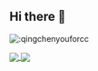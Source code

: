 ## Hi there 👋

![:qingchenyouforcc](https://count.getloli.com/get/@:qingchenyouforcc?theme=gelbooru)

<a href="https://github.com/anuraghazra/github-readme-stats">
  <img align="center" src="https://github-readme-stats.vercel.app/api?username=qingchenyouforcc&theme=dark&count_private=true" />
</a>
<a href="https://github.com/anuraghazra/convoychat">
  <img align="center" src="https://github-readme-stats.vercel.app/api/top-langs/?username=qingchenyouforcc&layout=compact" />
</a>


